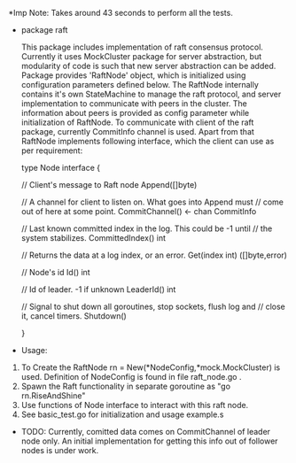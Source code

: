 *Imp Note: Takes around 43 seconds to perform all the tests.

* package raft

	This package includes implementation of raft consensus protocol. Currently it uses MockCluster package for server abstraction, but modularity of code is such that new server abstraction can be added. Package provides 'RaftNode' object, which is initialized using configuration parameters defined below. The RaftNode internally contains it's own StateMachine to manage the raft protocol, and server implementation to communicate with peers in the cluster. The information about peers is provided as config parameter while initialization of RaftNode.
	To communicate with client of the raft package, currently CommitInfo channel is used. Apart from that RaftNode implements following interface, which the client can use as per requirement:
	
	type Node interface {
	
	// Client's message to Raft node
	Append([]byte)

	// A channel for client to listen on. What goes into Append must 
	// come out of here at some point.
	CommitChannel() <- chan CommitInfo

	// Last known committed index in the log. This could be -1 until 
	// the system stabilizes.
	CommittedIndex() int

	// Returns the data at a log index, or an error.
	Get(index int) ([]byte,error)

	// Node's id
	Id() int

	// Id of leader. -1 if unknown
	LeaderId() int

	// Signal to shut down all goroutines, stop sockets, flush log and 
	// close it, cancel timers.
	Shutdown()

	}

* Usage:
1) To Create the RaftNode rn = New(*NodeConfig,*mock.MockCluster) is used. Definition of NodeConfig is found in file raft_node.go .
2) Spawn the Raft functionality in separate goroutine as "go rn.RiseAndShine"
3) Use functions of Node interface to interact with this raft node.
4) See basic_test.go for initialization and usage example.s

* TODO:
Currently, comitted data comes on CommitChannel of leader node only. An initial implementation for getting this info out of follower nodes is under work.
    
